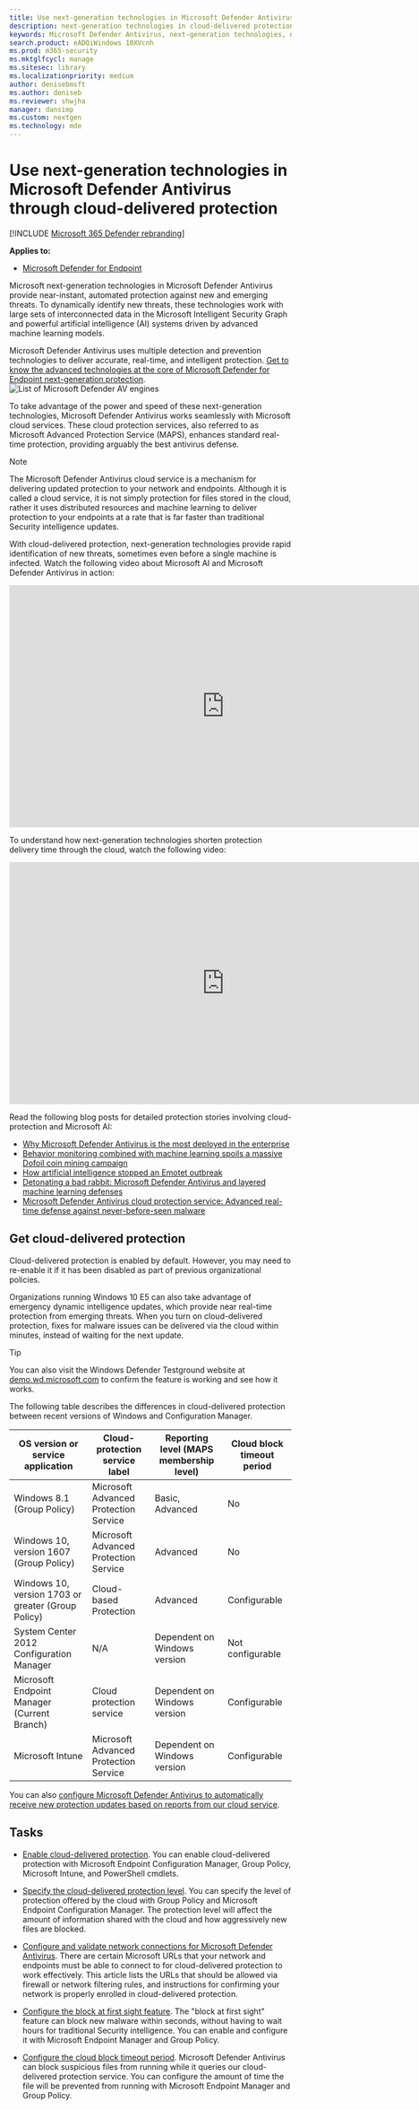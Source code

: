 ```yaml
---
title: Use next-generation technologies in Microsoft Defender Antivirus through cloud-delivered protection
description: next-generation technologies in cloud-delivered protection provide an advanced level of fast, robust antivirus detection.
keywords: Microsoft Defender Antivirus, next-generation technologies, next-generation av, machine learning, antimalware, security, defender, cloud, cloud-delivered protection
search.product: eADQiWindows 10XVcnh
ms.prod: m365-security
ms.mktglfcycl: manage
ms.sitesec: library
ms.localizationpriority: medium
author: denisebmsft
ms.author: deniseb
ms.reviewer: shwjha
manager: dansimp
ms.custom: nextgen
ms.technology: mde
---
```


# Use next-generation technologies in Microsoft Defender Antivirus through cloud-delivered protection

[!INCLUDE [Microsoft 365 Defender rebranding](../../includes/microsoft-defender.md)]


**Applies to:**

- [Microsoft Defender for Endpoint](https://go.microsoft.com/fwlink/p/?linkid=2154037)

Microsoft next-generation technologies in Microsoft Defender Antivirus provide near-instant, automated protection against new and emerging threats. To dynamically identify new threats, these technologies work with large sets of interconnected data in the Microsoft Intelligent Security Graph and powerful artificial intelligence (AI) systems driven by advanced machine learning models.  

Microsoft Defender Antivirus uses multiple detection and prevention technologies to deliver accurate, real-time, and intelligent protection. [Get to know the advanced technologies at the core of Microsoft Defender for Endpoint next-generation protection](https://www.microsoft.com/security/blog/2019/06/24/inside-out-get-to-know-the-advanced-technologies-at-the-core-of-microsoft-defender-atp-next-generation-protection/).
![List of Microsoft Defender AV engines](images/microsoft-defender-atp-next-generation-protection-engines.png)  

To take advantage of the power and speed of these next-generation technologies, Microsoft Defender Antivirus works seamlessly with Microsoft cloud services. These cloud protection services, also referred to as Microsoft Advanced Protection Service (MAPS), enhances standard real-time protection, providing arguably the best antivirus defense. 

>[!NOTE]
>The Microsoft Defender Antivirus cloud service is a mechanism for delivering updated protection to your network and endpoints. Although it is called a cloud service, it is not simply protection for files stored in the cloud, rather it uses distributed resources and machine learning to deliver protection to your endpoints at a rate that is far faster than traditional Security intelligence updates.

With cloud-delivered protection, next-generation technologies provide rapid identification of new threats, sometimes even before a single machine is infected. Watch the following video about Microsoft AI and Microsoft Defender Antivirus in action: 
 
<iframe 
src="https://www.microsoft.com/videoplayer/embed/RE1Yu4B" width="768" height="432" allowFullScreen="true" frameBorder="0" scrolling="no"></iframe>

To understand how next-generation technologies shorten protection delivery time through the cloud, watch the following video: 
 
<iframe 
src="https://videoplayercdn.osi.office.net/embed/c2f20f59-ca56-4a7b-ba23-44c60bc62c59" width="768" height="432" allowFullScreen="true" frameBorder="0" scrolling="no"></iframe>

Read the following blog posts for detailed protection stories involving cloud-protection and Microsoft AI: 

- [Why Microsoft Defender Antivirus is the most deployed in the enterprise](https://www.microsoft.com/security/blog/2018/03/22/why-windows-defender-antivirus-is-the-most-deployed-in-the-enterprise) 
- [Behavior monitoring combined with machine learning spoils a massive Dofoil coin mining campaign](https://www.microsoft.com/security/blog/2018/03/07/behavior-monitoring-combined-with-machine-learning-spoils-a-massive-dofoil-coin-mining-campaign)
- [How artificial intelligence stopped an Emotet outbreak](https://www.microsoft.com/security/blog/2018/02/14/how-artificial-intelligence-stopped-an-emotet-outbreak)
- [Detonating a bad rabbit: Microsoft Defender Antivirus and layered machine learning defenses](https://www.microsoft.com/security/blog/2017/12/11/detonating-a-bad-rabbit-windows-defender-antivirus-and-layered-machine-learning-defenses)
- [Microsoft Defender Antivirus cloud protection service: Advanced real-time defense against never-before-seen malware](https://www.microsoft.com/security/blog/2017/07/18/windows-defender-antivirus-cloud-protection-service-advanced-real-time-defense-against-never-before-seen-malware) 
 
## Get cloud-delivered protection 

Cloud-delivered protection is enabled by default. However, you may need to re-enable it if it has been disabled as part of previous organizational policies.

Organizations running Windows 10 E5 can also take advantage of emergency dynamic intelligence updates, which provide near real-time protection from emerging threats. When you turn on cloud-delivered protection, fixes for malware issues can be delivered via the cloud within minutes, instead of waiting for the next update.

>[!TIP]
>You can also visit the Windows Defender Testground website at [demo.wd.microsoft.com](https://demo.wd.microsoft.com?ocid=cx-wddocs-testground) to confirm the feature is working and see how it works.

The following table describes the differences in cloud-delivered protection between recent versions of Windows and Configuration Manager.

|OS version or service application |Cloud-protection service label  |Reporting level (MAPS membership level)  |Cloud block timeout period  |
|---------|---------|---------|---------|
|Windows 8.1 (Group Policy)     |Microsoft Advanced Protection Service   |Basic, Advanced   |No         |
|Windows 10, version 1607 (Group Policy)  |Microsoft Advanced Protection Service      |Advanced         |No         |
|Windows 10, version 1703 or greater (Group Policy)	     |Cloud-based Protection      |Advanced         |Configurable         |
|System Center 2012 Configuration Manager  |      N/A         |Dependent on Windows version         |Not configurable |
|Microsoft Endpoint Manager (Current Branch)	     |Cloud protection service         |Dependent on Windows version          |Configurable         |
|Microsoft Intune     |Microsoft Advanced Protection Service         |Dependent on Windows version         |Configurable         |

You can also [configure Microsoft Defender Antivirus to automatically receive new protection updates based on reports from our cloud service](manage-event-based-updates-microsoft-defender-antivirus.md#cloud-report-updates).


## Tasks

- [Enable cloud-delivered protection](enable-cloud-protection-microsoft-defender-antivirus.md). You can enable cloud-delivered protection with Microsoft Endpoint Configuration Manager, Group Policy, Microsoft Intune, and PowerShell cmdlets.

- [Specify the cloud-delivered protection level](specify-cloud-protection-level-microsoft-defender-antivirus.md). You can specify the level of protection offered by the cloud with Group Policy and Microsoft Endpoint Configuration Manager. The protection level will affect the amount of information shared with the cloud and how aggressively new files are blocked.

- [Configure and validate network connections for Microsoft Defender Antivirus](configure-network-connections-microsoft-defender-antivirus.md). There are certain Microsoft URLs that your network and endpoints must be able to connect to for cloud-delivered protection to work effectively. This article lists the URLs that should be allowed via firewall or network filtering rules, and instructions for confirming your network is properly enrolled in cloud-delivered protection.

- [Configure the block at first sight feature](configure-block-at-first-sight-microsoft-defender-antivirus.md). The "block at first sight" feature can block new malware within seconds, without having to wait hours for traditional Security intelligence. You can enable and configure it with Microsoft Endpoint Manager and Group Policy.

- [Configure the cloud block timeout period](configure-cloud-block-timeout-period-microsoft-defender-antivirus.md). Microsoft Defender Antivirus can block suspicious files from running while it queries our cloud-delivered protection service. You can configure the amount of time the file will be prevented from running with Microsoft Endpoint Manager and Group Policy.
